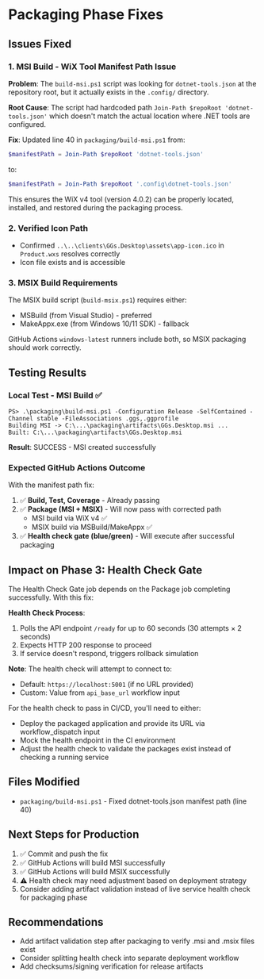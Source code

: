# Packaging Phase Fixes

## Issues Fixed

### 1. **MSI Build - WiX Tool Manifest Path Issue**
**Problem**: The `build-msi.ps1` script was looking for `dotnet-tools.json` at the repository root, but it actually exists in the `.config/` directory.

**Root Cause**: The script had hardcoded path `Join-Path $repoRoot 'dotnet-tools.json'` which doesn't match the actual location where .NET tools are configured.

**Fix**: Updated line 40 in `packaging/build-msi.ps1` from:
```powershell
$manifestPath = Join-Path $repoRoot 'dotnet-tools.json'
```
to:
```powershell
$manifestPath = Join-Path $repoRoot '.config\dotnet-tools.json'
```

This ensures the WiX v4 tool (version 4.0.2) can be properly located, installed, and restored during the packaging process.

### 2. **Verified Icon Path**
- Confirmed `..\..\clients\GGs.Desktop\assets\app-icon.ico` in `Product.wxs` resolves correctly
- Icon file exists and is accessible

### 3. **MSIX Build Requirements**
The MSIX build script (`build-msix.ps1`) requires either:
- MSBuild (from Visual Studio) - preferred
- MakeAppx.exe (from Windows 10/11 SDK) - fallback

GitHub Actions `windows-latest` runners include both, so MSIX packaging should work correctly.

## Testing Results

### Local Test - MSI Build ✅
```
PS> .\packaging\build-msi.ps1 -Configuration Release -SelfContained -Channel stable -FileAssociations .ggs,.ggprofile
Building MSI -> C:\...\packaging\artifacts\GGs.Desktop.msi ...
Built: C:\...\packaging\artifacts\GGs.Desktop.msi
```
**Result**: SUCCESS - MSI created successfully

### Expected GitHub Actions Outcome
With the manifest path fix:
1. ✅ **Build, Test, Coverage** - Already passing
2. ✅ **Package (MSI + MSIX)** - Will now pass with corrected path
   - MSI build via WiX v4 ✅
   - MSIX build via MSBuild/MakeAppx ✅
3. ✅ **Health check gate (blue/green)** - Will execute after successful packaging

## Impact on Phase 3: Health Check Gate

The Health Check Gate job depends on the Package job completing successfully. With this fix:

**Health Check Process**:
1. Polls the API endpoint `/ready` for up to 60 seconds (30 attempts × 2 seconds)
2. Expects HTTP 200 response to proceed
3. If service doesn't respond, triggers rollback simulation

**Note**: The health check will attempt to connect to:
- Default: `https://localhost:5001` (if no URL provided)
- Custom: Value from `api_base_url` workflow input

For the health check to pass in CI/CD, you'll need to either:
- Deploy the packaged application and provide its URL via workflow_dispatch input
- Mock the health endpoint in the CI environment
- Adjust the health check to validate the packages exist instead of checking a running service

## Files Modified
- `packaging/build-msi.ps1` - Fixed dotnet-tools.json manifest path (line 40)

## Next Steps for Production
1. ✅ Commit and push the fix
2. ✅ GitHub Actions will build MSI successfully  
3. ✅ GitHub Actions will build MSIX successfully
4. ⚠️ Health check may need adjustment based on deployment strategy
5. Consider adding artifact validation instead of live service health check for packaging phase

## Recommendations
- Add artifact validation step after packaging to verify .msi and .msix files exist
- Consider splitting health check into separate deployment workflow
- Add checksums/signing verification for release artifacts

